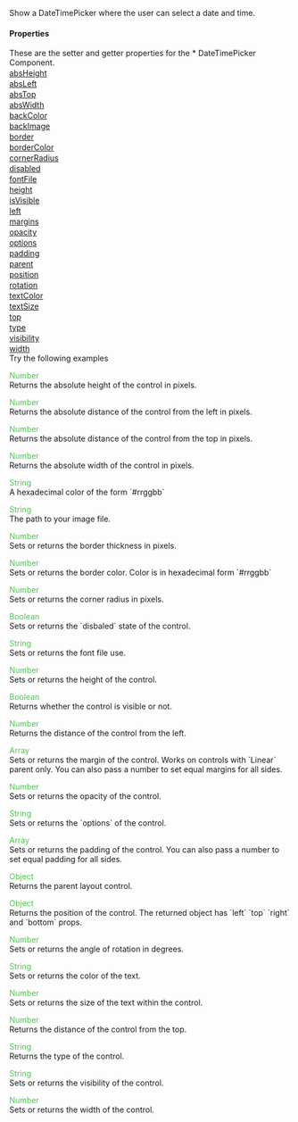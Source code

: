 Show a DateTimePicker where the user can select a date and time.
<h4>Properties</h4>These are the setter and getter properties for the * DateTimePicker Component.<div class="samp" style="margin-top:2px;"><a href="#absheight-0" data-transition="pop" data-rel="popup" class="ui-link">absHeight </a></div><div class="samp" style="margin-top:2px;"><a href="#absleft-5" data-transition="pop" data-rel="popup" class="ui-link">absLeft </a></div><div class="samp" style="margin-top:2px;"><a href="#abstop-10" data-transition="pop" data-rel="popup" class="ui-link">absTop </a></div><div class="samp" style="margin-top:2px;"><a href="#abswidth-15" data-transition="pop" data-rel="popup" class="ui-link">absWidth </a></div><div class="samp" style="margin-top:2px;"><a href="#backcolor-20" data-transition="pop" data-rel="popup" class="ui-link">backColor </a></div><div class="samp" style="margin-top:2px;"><a href="#backimage-25" data-transition="pop" data-rel="popup" class="ui-link">backImage </a></div><div class="samp" style="margin-top:2px;"><a href="#border-30" data-transition="pop" data-rel="popup" class="ui-link">border </a></div><div class="samp" style="margin-top:2px;"><a href="#bordercolor-35" data-transition="pop" data-rel="popup" class="ui-link">borderColor </a></div><div class="samp" style="margin-top:2px;"><a href="#cornerradius-40" data-transition="pop" data-rel="popup" class="ui-link">cornerRadius </a></div><div class="samp" style="margin-top:2px;"><a href="#disabled-45" data-transition="pop" data-rel="popup" class="ui-link">disabled </a></div><div class="samp" style="margin-top:2px;"><a href="#fontfile-50" data-transition="pop" data-rel="popup" class="ui-link">fontFile </a></div><div class="samp" style="margin-top:2px;"><a href="#height-55" data-transition="pop" data-rel="popup" class="ui-link">height </a></div><div class="samp" style="margin-top:2px;"><a href="#isvisible-60" data-transition="pop" data-rel="popup" class="ui-link">isVisible </a></div><div class="samp" style="margin-top:2px;"><a href="#left-65" data-transition="pop" data-rel="popup" class="ui-link">left </a></div><div class="samp" style="margin-top:2px;"><a href="#margins-70" data-transition="pop" data-rel="popup" class="ui-link">margins </a></div><div class="samp" style="margin-top:2px;"><a href="#opacity-75" data-transition="pop" data-rel="popup" class="ui-link">opacity </a></div><div class="samp" style="margin-top:2px;"><a href="#options-80" data-transition="pop" data-rel="popup" class="ui-link">options </a></div><div class="samp" style="margin-top:2px;"><a href="#padding-85" data-transition="pop" data-rel="popup" class="ui-link">padding </a></div><div class="samp" style="margin-top:2px;"><a href="#parent-90" data-transition="pop" data-rel="popup" class="ui-link">parent </a></div><div class="samp" style="margin-top:2px;"><a href="#position-95" data-transition="pop" data-rel="popup" class="ui-link">position </a></div><div class="samp" style="margin-top:2px;"><a href="#rotation-100" data-transition="pop" data-rel="popup" class="ui-link">rotation </a></div><div class="samp" style="margin-top:2px;"><a href="#textcolor-105" data-transition="pop" data-rel="popup" class="ui-link">textColor </a></div><div class="samp" style="margin-top:2px;"><a href="#textsize-110" data-transition="pop" data-rel="popup" class="ui-link">textSize </a></div><div class="samp" style="margin-top:2px;"><a href="#top-115" data-transition="pop" data-rel="popup" class="ui-link">top </a></div><div class="samp" style="margin-top:2px;"><a href="#type-120" data-transition="pop" data-rel="popup" class="ui-link">type </a></div><div class="samp" style="margin-top:2px;"><a href="#visibility-125" data-transition="pop" data-rel="popup" class="ui-link">visibility </a></div><div class="samp" style="margin-top:2px;"><a href="#width-130" data-transition="pop" data-rel="popup" class="ui-link">width </a></div>
Try the following examples
<div data-role="popup" id="absheight-0" class="ui-content"><p><span style="color:#4c4;">Number</span><br>Returns the absolute height of the control in pixels.</p></div><div data-role="popup" id="absleft-5" class="ui-content"><p><span style="color:#4c4;">Number</span><br>Returns the absolute distance of the control from the left in pixels.</p></div><div data-role="popup" id="abstop-10" class="ui-content"><p><span style="color:#4c4;">Number</span><br>Returns the absolute distance of the control from the top in pixels.</p></div><div data-role="popup" id="abswidth-15" class="ui-content"><p><span style="color:#4c4;">Number</span><br>Returns the absolute width of the control in pixels.</p></div><div data-role="popup" id="backcolor-20" class="ui-content"><p><span style="color:#4c4;">String</span><br>A hexadecimal color of the form `#rrggbb`</p></div><div data-role="popup" id="backimage-25" class="ui-content"><p><span style="color:#4c4;">String</span><br>The path to your image file.</p></div><div data-role="popup" id="border-30" class="ui-content"><p><span style="color:#4c4;">Number</span><br>Sets or returns the border thickness in pixels.</p></div><div data-role="popup" id="bordercolor-35" class="ui-content"><p><span style="color:#4c4;">Number</span><br>Sets or returns the border color. Color is in hexadecimal form `#rrggbb`</p></div><div data-role="popup" id="cornerradius-40" class="ui-content"><p><span style="color:#4c4;">Number</span><br>Sets or returns the corner radius in pixels.</p></div><div data-role="popup" id="disabled-45" class="ui-content"><p><span style="color:#4c4;">Boolean</span><br>Sets or returns the `disbaled` state of the control.</p></div><div data-role="popup" id="fontfile-50" class="ui-content"><p><span style="color:#4c4;">String</span><br>Sets or returns the font file use.</p></div><div data-role="popup" id="height-55" class="ui-content"><p><span style="color:#4c4;">Number</span><br>Sets or returns the height of the control.</p></div><div data-role="popup" id="isvisible-60" class="ui-content"><p><span style="color:#4c4;">Boolean</span><br>Returns whether the control is visible or not.</p></div><div data-role="popup" id="left-65" class="ui-content"><p><span style="color:#4c4;">Number</span><br>Returns the distance of the control from the left.</p></div><div data-role="popup" id="margins-70" class="ui-content"><p><span style="color:#4c4;">Array</span><br>Sets or returns the margin of the control. Works on controls with `Linear` parent only. You can also pass a number to set equal margins for all sides.</p></div><div data-role="popup" id="opacity-75" class="ui-content"><p><span style="color:#4c4;">Number</span><br>Sets or returns the opacity of the control.</p></div><div data-role="popup" id="options-80" class="ui-content"><p><span style="color:#4c4;">String</span><br>Sets or returns the `options` of the control.</p></div><div data-role="popup" id="padding-85" class="ui-content"><p><span style="color:#4c4;">Array</span><br>Sets or returns the padding of the control. You can also pass a number to set equal padding for all sides.</p></div><div data-role="popup" id="parent-90" class="ui-content"><p><span style="color:#4c4;">Object</span><br>Returns the parent layout control.</p></div><div data-role="popup" id="position-95" class="ui-content"><p><span style="color:#4c4;">Object</span><br>Returns the position of the control. The returned object has `left` `top` `right` and `bottom` props.</p></div><div data-role="popup" id="rotation-100" class="ui-content"><p><span style="color:#4c4;">Number</span><br>Sets or returns the angle of rotation in degrees.</p></div><div data-role="popup" id="textcolor-105" class="ui-content"><p><span style="color:#4c4;">String</span><br>Sets or returns the color of the text.</p></div><div data-role="popup" id="textsize-110" class="ui-content"><p><span style="color:#4c4;">Number</span><br>Sets or returns the size of the text within the control.</p></div><div data-role="popup" id="top-115" class="ui-content"><p><span style="color:#4c4;">Number</span><br>Returns the distance of the control from the top.</p></div><div data-role="popup" id="type-120" class="ui-content"><p><span style="color:#4c4;">String</span><br>Returns the type of the control.</p></div><div data-role="popup" id="visibility-125" class="ui-content"><p><span style="color:#4c4;">String</span><br>Sets or returns the visibility of the control.</p></div><div data-role="popup" id="width-130" class="ui-content"><p><span style="color:#4c4;">Number</span><br>Sets or returns the width of the control.</p></div>